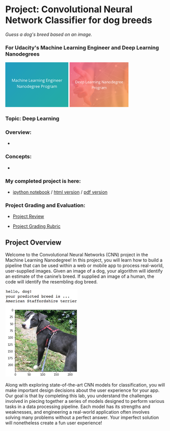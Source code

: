 [//]: # (Image References)

[image1]: ./images/sample_dog_output.png "Sample Output"
[image2]: ./images/sample_cnn.png "Sample CNN"

# Project: Convolutional Neural Network Classifier for dog breeds
*Guess a dog's breed based on an image.*
### For Udacity's Machine Learning Engineer and Deep Learning Nanodegrees
<img src="https://github.com/jamesdellinger/machine_learning_deep_learning_nanodegree_dog_project/blob/master/mlndlogo.png" height="140">     <img src="https://github.com/jamesdellinger/machine_learning_deep_learning_nanodegree_dog_project/blob/master/dlndlogo.png" height="140">

### Topic: Deep Learning

### Overview:

*

### Concepts:

*

### My completed project is here:

* [ipython notebook](https://github.com/jamesdellinger/machine_learning_nanodegree_dog_project/blob/master/dog_app.ipynb) / [html version](http://htmlpreview.github.com/?https://github.com/jamesdellinger/machine_learning_nanodegree_dog_project/blob/master/report.html) / [pdf version](https://github.com/jamesdellinger/machine_learning_nanodegree_dog_project/blob/master/dog_app.pdf)

### Project Grading and Evaluation:

* [Project Review](https://github.com/jamesdellinger/machine_learning_nanodegree_dog_project/blob/master/dog_project_review.pdf)

* [Project Grading Rubric](https://github.com/jamesdellinger/machine_learning_nanodegree_dog_project/blob/master/dog_project_grading_rubric.pdf)

## Project Overview

Welcome to the Convolutional Neural Networks (CNN) project in the Machine Learning Nanodegree! In this project, you will learn how to build a pipeline that can be used within a web or mobile app to process real-world, user-supplied images.  Given an image of a dog, your algorithm will identify an estimate of the canine’s breed.  If supplied an image of a human, the code will identify the resembling dog breed.  

![Sample Output][image1]

Along with exploring state-of-the-art CNN models for classification, you will make important design decisions about the user experience for your app.  Our goal is that by completing this lab, you understand the challenges involved in piecing together a series of models designed to perform various tasks in a data processing pipeline.  Each model has its strengths and weaknesses, and engineering a real-world application often involves solving many problems without a perfect answer.  Your imperfect solution will nonetheless create a fun user experience!
